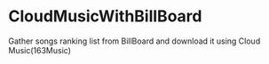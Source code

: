 # CloudMusicWithBillBoard
Gather songs ranking list from BillBoard and download it using Cloud Music(163Music)
